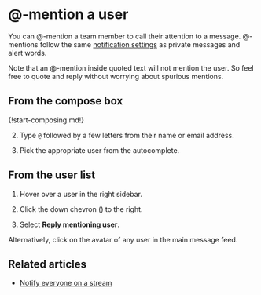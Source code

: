 # @-mention a user

You can @-mention a team member to call their attention to a
message. @-mentions follow the same
[notification settings](/help/pm-mention-alert-notifications) as private
messages and alert words.

Note that an @-mention inside quoted text will not mention the user. So feel
free to quote and reply without worrying about spurious mentions.

## From the compose box

{!start-composing.md!}

2. Type `@` followed by a few letters from their name or email address.

3. Pick the appropriate user from the autocomplete.

## From the user list

1. Hover over a user in the right sidebar.

1. Click the down chevron (<i class="fa fa-chevron-down"></i>) to the right.

1. Select **Reply mentioning user**.

Alternatively, click on the avatar of any user in the main message feed.

## Related articles

* [Notify everyone on a stream](/help/notify-everyone-on-a-stream)
